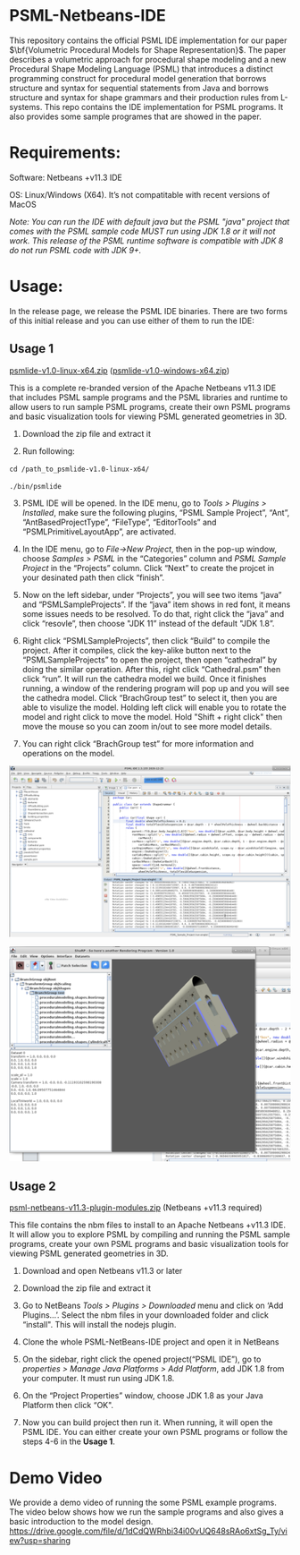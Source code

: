 # PSML-Netbeans-IDE

This repository contains the official PSML IDE implementation for our paper $\bf{Volumetric Procedural Models for Shape Representation}$. The paper describes a volumetric approach for procedural shape modeling and a new Procedural Shape Modeling Language (PSML) that introduces a distinct programming construct for procedural model generation that borrows structure and syntax for sequential statements from Java and borrows structure and syntax for shape grammars and their production rules from L-systems. This repo contains the IDE implementation for PSML programs. It also provides some sample programes that are showed in the paper.



# Requirements:

Software: Netbeans +v11.3 IDE

OS: Linux/Windows (X64). It’s not compatitable with recent versions of MacOS


*Note: You can run the IDE with default java but the PSML "java" project that comes with the PSML sample code MUST run using JDK 1.8 or it will not work. This release of the PSML runtime software is compatible with JDK 8 do not run PSML code with JDK 9+.*



# Usage:

In the release page, we release the PSML IDE binaries. There are two forms of this initial release and you can use either of them to run the IDE:

## Usage 1

[psmlide-v1.0-linux-x64.zip](https://github.com/uncc-visionlab/psml-netbeans-ide/releases/download/v1.0.0-alpha/psmlide-v1.0-linux-x64.zip) ([psmlide-v1.0-windows-x64.zip](https://github.com/uncc-visionlab/psml-netbeans-ide/releases/download/v1.0.0-alpha/psmlide-v1.0-windows-x64.zip))


This is a complete re-branded version of the Apache Netbeans v11.3 IDE that includes PSML sample programs and the PSML libraries and runtime to allow users to run sample PSML programs, create their own PSML programs and basic visualization tools for viewing PSML generated geometries in 3D.

1. Download the zip file and extract it

2. Run following:

`cd /path_to_psmlide-v1.0-linux-x64/`

`./bin/psmlide`

3. PSML IDE will be opened. In the IDE menu, go to *Tools > Plugins > Installed*, make sure the following plugins, “PSML Sample Project”, “Ant”, “AntBasedProjectType”, “FileType”, “EditorTools” and “PSMLPrimitiveLayoutApp”, are activated. 

4. In the IDE menu, go to *File->New Project*, then in the pop-up window, choose *Samples > PSML* in the “Categories” column and *PSML Sample Project* in the “Projects” column. Click “Next” to create the projcet in your desinated path then click “finish”.

5. Now on the left sidebar, under “Projects”, you will see two items “java” and “PSMLSampleProjects”. If the “java” item shows in red font, it means some issues needs to be resolved. To do that, right click the “java” and click “resovle”, then choose "JDK 11” instead of the default "JDK 1.8”.

6. Right click “PSMLSampleProjects”, then click “Build” to compile the project. After it compiles, click the key-alike button next to the “PSMLSampleProjects” to open the project, then open “cathedral” by doing the similar operation. After this, right click “Cathedral.psm” then click “run”. It will run the cathedra model we build. Once it finishes running, a window of the rendering program will pop up and you will see the cathedra model. Click “BrachGroup test” to select it, then you are able to visulize the model. Holding left click will enable you to rotate the model and right click to move the model. Hold "Shift + right click" then move the mouse so you can zoom in/out to see more model details. 

7. You can right click “BrachGroup test” for more information and operations on the model.

![PSML-IDE-1](./images/PSML-IDE-1.png)

![PSML-IDE-2](./images/PSML-IDE-2.png)


## Usage 2
[psml-netbeans-v11.3-plugin-modules.zip](https://github.com/uncc-visionlab/psml-netbeans-ide/releases/download/v1.0.0-alpha/psml-netbeans-v11.3-plugin-modules.zip) (Netbeans +v11.3 required)

This file contains the nbm files to install to an Apache Netbeans +v11.3 IDE. It will allow you to explore PSML by compiling and running the PSML sample programs, create your own PSML programs and basic visualization tools for viewing PSML generated geometries in 3D.

1. Download and open Netbeans v11.3 or later

2. Download the zip file and extract it

3. Go to NetBeans *Tools > Plugins > Downloaded* menu and click on ‘Add Plugins…’. Select the nbm files in your downloaded folder and click “install". This will install the nodejs plugin.

4. Clone the whole PSML-NetBeans-IDE project and open it in NetBeans

5. On the sidebar, right click the opened project(“PSML IDE”), go to *properties > Manage Java Platforms > Add Platform*, add JDK 1.8 from your computer. It must run using JDK 1.8.

6. On the “Project Properties” window, choose JDK 1.8 as your Java Platform then click “OK".

7. Now you can build project then run it. When running, it will open the PSML IDE. You can either create your own PSML programs or follow the steps 4-6 in the **Usage 1**.

# Demo Video
We provide a demo video of running the some PSML example programs. The video below shows how we run the sample programs and also gives a basic introduction to the model design.
https://drive.google.com/file/d/1dCdQWRhbi34i00vUQ648sRAo6xtSg_Ty/view?usp=sharing


